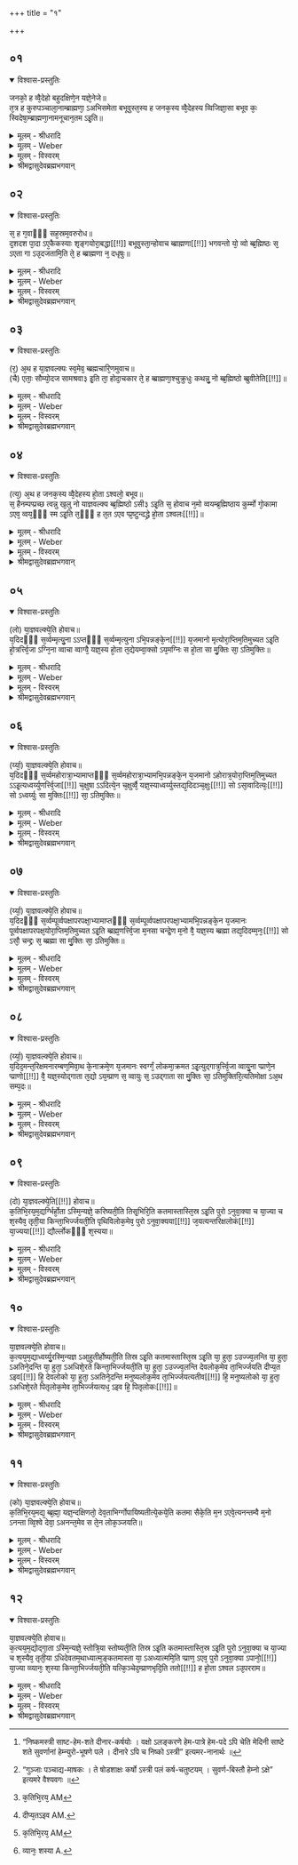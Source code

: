 +++
title = "१"

+++


## ०१


<details open><summary>विश्वास-प्रस्तुतिः</summary>

जनको᳘ ह व्वै᳘देहो बहुदक्षिणे᳘न यज्ञे᳘नेजे॥  
त᳘त्र ह कुरुपञ्चाला᳘नाम्ब्राह्मणा᳘ ऽअभिसमेता बभूवुस्त᳘स्य ह जनक᳘स्य व्वै᳘देहस्य व्विजिज्ञा᳘सा बभूव कः᳘ स्विदेषा᳘म्ब्राह्मणा᳘नामनूचान᳘तम ऽइ᳘ति॥
</details>

<details><summary>मूलम् - श्रीधरादि</summary>

जनको᳘ ह व्वै᳘देहो बहुदक्षिणे᳘न यज्ञे᳘नेजे॥  
त᳘त्र ह कुरुपञ्चाला᳘नाम्ब्राह्मणा᳘ ऽअभिसमेता बभूवुस्त᳘स्य ह जनक᳘स्य व्वै᳘देहस्य व्विजिज्ञा᳘सा बभूव कः᳘ स्विदेषा᳘म्ब्राह्मणा᳘नामनूचान᳘तम ऽइ᳘ति॥
</details>

<details><summary>मूलम् - Weber</summary>

जनको᳘ ह वै᳘देहो॥  
बहुदक्षिणे᳘न यज्ञे᳘नेजे त᳘त्र ह कुरुपञ्चाला᳘नाम् ब्राह्मणा᳘ अभिसमेता बभूवुस्त᳘स्य ह जनक᳘स्य वै᳘देहस्य विजिज्ञा᳘सा बभूव कः᳘ स्विदेषा᳘म् ब्राह्मणा᳘नामनूचान᳘तम इ᳘ति॥
</details>

<details><summary>मूलम् - विस्वरम्</summary>

अश्वलब्राह्मणम् ।

जनको ह वैदेहो बहुदक्षिणेन यज्ञेनेजे । तत्र ह कुरुपञ्चालानां ब्राह्मणा अभिसमेता बभूवुः । तस्य ह जनकस्य वैदेहस्य विजिज्ञासा बभूव । कः स्विदेषां ब्राह्मणानामनूचानतम इति ॥ १ ॥
</details>

<details><summary>श्रीमद्वासुदेवब्रह्मभगवान्</summary>

एवम् आगमप्रधानेन मधुकाण्डेनोक्तमेवार्थम् उपपत्तिभिर्निरूपयितुं याज्ञवल्कीयं काण्डमारभ्यते । तत्र प्रस्तावकर्तुं विज्ञान-स्तुत्य्-अर्थां विद्या-प्राप्त्य्-उपाय-प्रदर्शनार्था च आख्यायिका अश्वल-ब्राह्मणेनारभ्यते- **जनको ह वैदेह** इत्यादिना । विदेहेषु भवः 'वैदेहः'; 'जनकः' जनक-नामा राजा 'ह' किल बभूव । स च 'बहुदक्षिणेन यज्ञेन' शाखान्तर-प्रसिद्धेन बहु-दक्षिणा-विशिष्टेनाश्वमेधेन वा 'ईजे' अयजत् । 'तत्र' तस्मिन् यज्ञे 'ह' विद्वद्-बाहुल्येन प्रसिद्धानां 'कुरूणां पञ्चालानां' च देशानां 'ब्राह्मणाः' निमन्त्रिता दर्शनकामा वा 'अभिसमेताः' अभिसङ्गताः 'बभूवुः' । तत्र महान्तं विद्वत्-समुदायं दृष्ट्वा 'ह' किल 'तस्य जनकस्य वैदेहस्य' यजमानस्य 'कः स्वित्' कां नु खलु 'एषां' ब्राह्मणानां मध्ये 'अनूचानतमः' सर्व इमे अनूचानाः कः स्विदेषामतिशयेनानूचानो ऽनुवचने समर्थो ब्रह्मिष्ठ 'इति विजिज्ञासा' विशेषेण ज्ञातुमिच्छा 'बभूव' ॥ १ ॥
</details>


## ०२


<details open><summary>विश्वास-प्रस्तुतिः</summary>

स᳘ ह ग᳘वाᳫँ᳭ सह᳘स्रम᳘वरुरोध॥  
द᳘शदश पा᳘दा ऽए᳘कैकस्याः शृङ्गयोरा᳘बद्धा[[!!]] बभूवुस्ता᳘न्होवाच ब्ब्राह्मणा[[!!]] भगवन्तो यो᳘ व्वो ब्ब्र᳘ह्मिष्ठः स᳘ ऽएता गा ऽउ᳘दजतामि᳘ति ते᳘ ह ब्ब्राह्मणा न᳘ दधृषुः॥
</details>

<details><summary>मूलम् - श्रीधरादि</summary>

स᳘ ह ग᳘वाᳫँ᳭ सह᳘स्रम᳘वरुरोध॥  
द᳘शदश पा᳘दा ऽए᳘कैकस्याः शृङ्गयोरा᳘बद्धा[[!!]] बभूवुस्ता᳘न्होवाच ब्ब्राह्मणा[[!!]] भगवन्तो यो᳘ व्वो ब्ब्र᳘ह्मिष्ठः स᳘ ऽएता गा ऽउ᳘दजतामि᳘ति ते᳘ ह ब्ब्राह्मणा न᳘ दधृषुः॥
</details>

<details><summary>मूलम् - Weber</summary>

स᳘ ह ग᳘वाᳫं सह᳘स्रम᳘वरुरोध॥  
द᳘श-दश पा᳘दा ए᳘कैकस्याः शृ᳘ङ्गयोरा᳘बद्धा बभूवुस्ता᳘न्होवाच ब्रा᳘ह्मणा भगवन्तो यो᳘ वो ब्र᳘ह्मिष्ठः स᳘ एता गा उ᳘दजतामि᳘ति ते᳘ ह ब्राह्मणा न᳘ दधृषुः॥
</details>

<details><summary>मूलम् - विस्वरम्</summary>

स ह गवां सहस्रवरुरोध । दशदश पादा एकैकस्याः शृङ्गयोराबद्धा बभूवुः ।  तान् होवाच । ब्राह्मणा भगवन्तो यो वो ब्रह्मिष्ठः स एता गा उदजतामिति । ते ह ब्राह्मणा न दधृषुः ॥ २ ॥
</details>

<details><summary>श्रीमद्वासुदेवब्रह्मभगवान्</summary>

पश्चात् ‘सः’ जनकः ‘ह’ अनूचान-विषयोत्पन्न-जिज्ञासः सन् तद्विज्ञानोपायार्थं ‘गवां’ प्रथमवयसां धेनूनां ‘सहस्रमवरुरोध’ गोष्ठे अवरोधं कारयामास । किंविशिष्टास्ता गावो ऽवरुद्धा इत्यत आह- **दशदशे**ति [^१_९६] । तासामेकैकस्या गोः शृङ्गयोर्विषये ‘दशदश पादाः’ पलचतुर्भागः पादः [^२_२६] एवम्भूताः सुवर्णस्य [^३_२६] दशदश पादाः ‘आबद्धा बभूवुः’ । शृङ्गयोरिति द्विवचनात् एकैकस्मिन् शृङ्गे पञ्चपञ्च पादा आबद्धा इत्यर्थः । एवं गा अवरुध्य जनकस्तान् ब्राह्मणान् ‘ह’ किल ‘उवाच’ । हे ब्राह्मणाः वेदाध्ययन-सम्पन्नास् तद्-अर्थ-निष्ठाः ‘भगवन्तः’ पूजार्हा ! इति सम्बोध्य ‘यो वः’ युष्माकं मध्ये ‘ब्रह्मिष्ठः’ अतिशयेन ब्रह्मज्ञः ‘सः एताः’ अवरुद्धा गाः ‘उदजतां’ उत्कालयतु स्वगृहं प्रति नयतु । ‘ते’ ब्राह्मणाः ‘ह’ किल एवमुक्ताः ‘न दधृषुः’ आत्मनो ब्रह्मिष्ठतां प्रतिज्ञातुं न प्रगल्भाः संवृत्ता इत्यर्थः ॥ २ ॥

[^१_२६]: आत्मपुराणे- पञ्चमे ऽध्याये ।

“इत्यादि बहुधा राजा चिन्तयित्वा मनोगतम् ।   
कामधेनु-समानानां सहस्रं निदधौ गवाम् ।  
चत्वारिंशत्-सहस्राणि निष्काणामपि भूपतिः । ९५ ।
  
शृङ्गे शृङ्गे गवां राजा निष्काणां विंशतिं हि सः ।  
प्रत्येकं द्वि-सहस्रेषु शृङ्गेष्वर्पितवांस्तदा”। ९६ । इति ।
 
अनयोष्टीका- इत्यादीति । इत्यादिकं विचारं कृत्वा गवां सहस्रं तथा निष्काणां दीनाराणां चत्वारिंशत्-सहस्राणि सदसि निदधौ स्थापितवानिति । “पले दीनारे ऽपि च निष्को ऽस्त्री” इति अमरे नानार्थः १३ । १४ । । ९५ । दीनाराणां चत्वारिंशत्-सहस्रत्वे हेतुमाह । शृङ्गे इति । हि यतः । सहस्र-सङ्ख्याकानां गवां द्वि-सहस्र-सङ्ख्याकेषु शृङ्गेषु सत्सु प्रत्येकं शृङ्गे शृङ्गे दीनाराणां श्रुतौ कर्ष-चतुष्टयात्मकस्य पलस्य पादतया प्रतिपादितानां विंशतिं श्रुतौ द्विर्-आवृत्त-दश-पदोक्तां बबन्धेति । तथाच सहस्र-द्वयस्य विंशत्या गुणने उक्त-सङ्ख्या-सिद्धिरिति भावः । अत्र यद्यपि भाष्यकारैः श्रुति-गत-दश-दश-पद-द्वित्वं वीप्साभिप्रायेण व्याख्यातम् । पञ्चपञ्च पादा एकैकत्र शृङ्गे बद्धा इत्युक्तेः । तत्र च दश-सहस्राणि निष्कसङ्ख्या भवति । तथापि- अनेन ग्रन्थ-कृता “उपाख्यानेषु न-अत्यन्तमाग्रहः” इति शबर-स्वामि-वचनानुसारेण जनकौदार्यातिशय-प्रकटनाय च दशदशेति पदं विंशति-परतया व्याख्यातमिति बोध्यम् ॥ ९६ ॥

[^२_२६]: “निष्कमस्त्री साष्ट-हेम-शते दीनार-कर्षयोः । वक्षो ऽलङ्करणे हेम-पात्रे हेम-पदे ऽपि चेति मेदिनी साष्टे शते सुवर्णानां हेम्न्युरो-भूषणे पले । दीनारे ऽपि च निष्को ऽस्त्री” इत्यमर-नानार्थः ॥

[^३_२६]: “गुञ्जाः पञ्चाद्य-माषकः । ते षोडशाक्षः कर्षो ऽस्त्री पलं कर्ष-चतुष्टयम् । सुवर्ण-बिस्तौ हेम्नो ऽक्षे” इत्यमरे वैश्यवगः ॥
</details>


## ०३


<details open><summary>विश्वास-प्रस्तुतिः</summary>

(र᳘) अ᳘थ ह या᳘ज्ञवल्क्यः स्व᳘मेव᳘ ब्ब्रह्मचारि᳘णमुवाच॥  
(चै) एताः᳘ सौम्यो᳘दज सामश्रवा३ इ᳘ति ता᳘ होदा᳘चकार ते᳘ ह ब्ब्राह्मणा᳘श्चुक्रुधुः कथन्नु᳘ नो ब्ब्र᳘ह्मिष्ठो ब्ब्रुवीतेति[[!!]]॥
</details>

<details><summary>मूलम् - श्रीधरादि</summary>

(र᳘) अ᳘थ ह या᳘ज्ञवल्क्यः स्व᳘मेव᳘ ब्ब्रह्मचारि᳘णमुवाच॥  
(चै) एताः᳘ सौम्यो᳘दज सामश्रवा३ इ᳘ति ता᳘ होदा᳘चकार ते᳘ ह ब्ब्राह्मणा᳘श्चुक्रुधुः कथन्नु᳘ नो ब्ब्र᳘ह्मिष्ठो ब्ब्रुवीतेति[[!!]]॥
</details>

<details><summary>मूलम् - Weber</summary>

अ᳘थ ह या᳘ज्ञवल्क्यः॥  
स्व᳘मेव᳘ ब्रह्मचारि᳘णमुवाचैताः᳘ सौम्यो᳘दज सामश्रवा३ इ᳘ति ता᳘ होदा᳘चकार ते᳘ ह ब्राह्मणा᳘श्चुक्रुधुः कथं नु᳘ नो ब्र᳘ह्मिष्ठो ब्रुवीते᳘ति॥
</details>

<details><summary>मूलम् - विस्वरम्</summary>

अथ ह याज्ञवल्क्यः स्वमेव ब्रह्मचारिणमुवाच । एताः सौम्य ! उदज सामश्रवा ३ इति । ता होदाचकार । ते ह ब्राह्मणाश्चुक्रुधुः। कथं नु नो ब्रह्मिष्ठो ब्रुवीतेति ॥ ३ ॥
</details>

<details><summary>श्रीमद्वासुदेवब्रह्मभगवान्</summary>

अथानन्तरम् अप्रगल्भ-भूतेषु ब्राह्मणेषु ‘ह’ किल ‘याज्ञवल्क्यः’ स्वमात्मीयमेव ब्रह्मचारिणमन्तेवासिनमुवाच । किं? हे सौम्य ! सामश्रवा ३ इति, प्लुतिर्दूरादाह्वानार्था । साम-विधिं श‍ृणोतीति सामश्रवाः तस्य सम्बुद्धौ हे सामश्रवः । अतो यजुर्वेद-विदो याज्ञवल्क्यात् साम-विधि-श्रवणम् अनुपपन्नमित्यर्थाच्चतुर्वेदो याज्ञवल्क्य इति सिद्ध्यति । हे सामश्रवः ! ‘एता गाः’ उदजोद्गमयास्मद्-गृहान्प्रति । एवं गुरु-वचनं श्रुत्वा ‘ह’ किल ‘ब्रह्मचारी’ ‘ताः’ गाः ‘उदाचकार’ उत्कालितवान् आचार्य-गृहं प्रति नीतवानित्यर्थः । एवं ब्रह्मिष्ठाय निर्द्दिष्ट-गवामपहरणात् याज्ञवल्क्येनात्मनो ब्रह्मिष्ठता प्रतिज्ञातेति, अस्माकमपि ब्रह्मिष्ठता प्रतिज्ञायत इति मन्वानास्ते ‘ह’ ब्राह्मणाश्चुक्रुधुः क्रुद्धवन्तः । तेषां क्रोधाभिप्रायमाह- **कथमि**ति । कथमयं नो ऽस्माकम् एकैक-प्रधानानामग्रे ‘ब्रह्मिष्ठो ऽस्मीति’ ‘ब्रुवीत’ कथयेत् । इति-शब्दः अभिप्राय-समाप्ति-द्योतकः ॥ ३ ॥
</details>


## ०४


<details open><summary>विश्वास-प्रस्तुतिः</summary>

(त्य᳘) अ᳘थ ह जनक᳘स्य व्वै᳘देहस्य हो᳘ता ऽश्वलो᳘ बभूव॥  
स᳘ हैनम्पप्प्रच्छ त्वन्नु ख᳘लु नो याज्ञवल्क्य ब्ब्र᳘ह्मिष्ठो ऽसी३ ऽइ᳘ति स᳘ होवाच न᳘मो व्वयम्ब्र᳘ह्मिष्ठाय कुर्म्मो गो᳘कामा ऽएव᳘ व्वय᳘ᳫँ᳘ स्म ऽइ᳘ति त᳘ᳫँ᳘ ह त᳘त ऽएव प्प्र᳘ष्टुन्दद्ध्रे हो᳘ता ऽश्वलः[[!!]]॥
</details>

<details><summary>मूलम् - श्रीधरादि</summary>

(त्य᳘) अ᳘थ ह जनक᳘स्य व्वै᳘देहस्य हो᳘ता ऽश्वलो᳘ बभूव॥  
स᳘ हैनम्पप्प्रच्छ त्वन्नु ख᳘लु नो याज्ञवल्क्य ब्ब्र᳘ह्मिष्ठो ऽसी३ ऽइ᳘ति स᳘ होवाच न᳘मो व्वयम्ब्र᳘ह्मिष्ठाय कुर्म्मो गो᳘कामा ऽएव᳘ व्वय᳘ᳫँ᳘ स्म ऽइ᳘ति त᳘ᳫँ᳘ ह त᳘त ऽएव प्प्र᳘ष्टुन्दद्ध्रे हो᳘ता ऽश्वलः[[!!]]॥
</details>

<details><summary>मूलम् - Weber</summary>

अ᳘थ ह जनक᳘स्य वै᳘दे हस्य हो᳘ताश्वलो᳘ बभूव॥  
स᳘ हैनम् पप्रछ त्वं नु ख᳘लु नो याज्ञवल्क्य ब्र᳘ह्मिष्ठोऽसी३ इ᳘ति स᳘ होवाच न᳘मो वयम् ब्र᳘ह्मिष्ठाय कुर्मो गो᳘कामा एव᳘ वय᳘ᳫं᳘ स्म इ᳘ति त᳘ᳫं᳘ ह त᳘त एव प्र᳘ष्टुं दध्रे हो᳘ताश्वलः᳟॥
</details>

<details><summary>मूलम् - विस्वरम्</summary>

अथ ह जनकस्य वैदेहस्य होता ऽश्वलो बभूव । स हैनं पप्रच्छ । त्वं नु खलु नो याज्ञवल्क्य ब्रह्मिष्ठो ऽसि ३ इति । स होवाच । नमो वयं ब्रह्मिष्ठाय कुर्मः । गोकामा एव वयं स्म इति । तं ह तत एव प्रष्टुं दध्रे होता ऽश्वलः ॥ ४ ॥
</details>

<details><summary>श्रीमद्वासुदेवब्रह्मभगवान्</summary>

‘अथ ह’ एवं क्रुद्धेषु ब्राह्मणेषु ‘जनकस्य’ यजमानस्य ‘अश्वलः’ अश्वल-नामा ‘होता’ ऋत्विग् ‘बभूव’ । ‘सः’ ब्रह्मिष्ठाभिमानी राजाश्रयत्वाच्च धृष्टः ‘एनं’ याज्ञवल्क्यं ‘ह पप्रच्छ’ पृष्टवान् । कथं ? ‘हे याज्ञवल्क्य ! नो ऽस्माकमग्रे ‘त्वं नु खलु ब्रह्मिष्ठो ऽसि ३’ इति प्लुतिर्निर्भर्त्सनार्था । अनौद्धत्यं ब्रह्मविदो लिङ्गम् इति सूचयन्ती श्रुतिर्याज्ञवल्क्य-कृत-मुत्तरं दर्शयति- **स हे**ति। ‘सः’ याज्ञवल्क्यः ‘ह उवाच’ । ‘वयं ब्रह्मिष्ठाय नमस्कुर्मः’ । तर्हि किमिति ब्रह्मिष्ठ-पण-भूता गावः स्व-गृहं प्रति प्रस्थापिताः, इत्यत आह- **गोकामा** इति । ‘वयं गोकामा एव स्मः’ । अतो गो-ग्रहणं कृतवन्त इति। ‘तं’ ब्रह्मिष्ठ-प्रतिज्ञं सन्तं ‘तत एव’ ब्रह्मिष्ठ-पण-स्वीकरणादेव होता ऽश्वलः ‘प्रष्टुं’ ‘दध्रे’ मनो धृतवान् ॥ ४ ॥
</details>


## ०५


<details open><summary>विश्वास-प्रस्तुतिः</summary>

(लो) या᳘ज्ञवल्क्ये᳘ति होवाच॥  
य᳘दिदᳫँ᳭ स᳘र्व्वम्मृत्यु᳘ना ऽऽप्तᳫँ᳭ स᳘र्व्वम्मृत्युना ऽभि᳘पन्नङ्के᳘न[[!!]] य᳘जमानो मृत्योरा᳘प्तिम᳘तिमुच्यत ऽइ᳘ति हो᳘त्रर्त्त्वि᳘जा ऽग्नि᳘ना व्वाचा व्वाग्वै᳘ यज्ञ᳘स्य हो᳘ता त᳘द्येयम्वा᳘क्सो ऽय᳘मग्निः स हो᳘ता सा मु᳘क्तिः सा᳘ ऽतिमुक्तिः॥
</details>

<details><summary>मूलम् - श्रीधरादि</summary>

(लो) या᳘ज्ञवल्क्ये᳘ति होवाच॥  
य᳘दिदᳫँ᳭ स᳘र्व्वम्मृत्यु᳘ना ऽऽप्तᳫँ᳭ स᳘र्व्वम्मृत्युना ऽभि᳘पन्नङ्के᳘न[[!!]] य᳘जमानो मृत्योरा᳘प्तिम᳘तिमुच्यत ऽइ᳘ति हो᳘त्रर्त्त्वि᳘जा ऽग्नि᳘ना व्वाचा व्वाग्वै᳘ यज्ञ᳘स्य हो᳘ता त᳘द्येयम्वा᳘क्सो ऽय᳘मग्निः स हो᳘ता सा मु᳘क्तिः सा᳘ ऽतिमुक्तिः॥
</details>

<details><summary>मूलम् - Weber</summary>

या᳘ज्ञवल्क्ये᳘ति होवाच॥  
य᳘दिदᳫं स᳘र्वम् मृत्यु᳘नाप्तᳫं स᳘र्वम् मृत्यु᳘नाभि᳘पन्नं के᳘न य᳘जमानो मृत्योरा᳘प्तिम᳘तिमुच्यत इ᳘ति हो᳘त्रर्त्वि᳘जाग्नि᳘ना वाचा वाग्वै᳘ यज्ञ᳘स्य होव्ता तॗद्येयं वाॗक्सोऽय᳘मग्निः स हो᳘ता सा मु᳘क्तिः सा᳘तिमुक्तिः॥
</details>

<details><summary>मूलम् - विस्वरम्</summary>

याज्ञवल्क्येति होवाच । यदिदं सर्वं मृत्युना ऽऽप्तम् । सर्वं मृत्युना ऽभिपन्नम् । केन यजमानो मृत्योराप्तिमतिमुच्यते इति । होत्रर्त्विजा ऽग्निना वाचा । वाग्वै यज्ञस्य होता । तद्येयं वाक् । सो ऽयमग्निः । स होता । सा मुक्तिः । सा ऽतिमुक्तिः ॥ ५ ॥
</details>

<details><summary>श्रीमद्वासुदेवब्रह्मभगवान्</summary>

पूर्वं व्याख्याते मधुकाण्डे यदुद्गीथ-प्रकरणं तस्मिन् आसङ्ग-पाप्मनो मृत्योरत्ययः समुच्चितेन कर्म्मणा सङ्क्षेपतो व्याख्यातः । तस्यैवोद्गीथ-दर्शनस्य परीक्षा-विषयो ऽयं प्रश्न-प्रतिवचन-रूपो विस्तर आरभ्यते- **याज्ञवल्क्येति होवाचे**ति । हे याज्ञवल्क्येति प्रथमं मुनेरभिमुख्यमापादयितुं सम्बोध्योवाच । अस्य कर्मणः ‘यदिदं’ साधन-जातं ऋत्विग्-अग्न्यादि-लक्षणं ‘मृत्युना’ कर्म-लक्षणेन स्वाभाविक-अज्ञानजासङ्ग-सहितेनाप्तं व्याप्तं किन्त्वभिपन्नं च मृत्युना वशीकृतं च । अतः ‘केन’ दर्शन-लक्षणेन साधनेन ‘यजमानः’ मृत्योराप्तिमतीय मृत्युगोचरत्वमतिक्रम्य ‘मुच्यते’ स्वतन्त्रो मृत्योरवश्यो भवतीत्यर्थः । इत्येवमश्वलेन पृष्टो याज्ञवल्क्य उत्तरमाह- **होत्रर्त्विजा ऽग्निना वाचे**ति । एतस्याभिप्रेतमर्थं श्रुतिः स्वयमेव व्याचष्टे- **वाग्वै** इति । “यज्ञो वै यजमानः”- (श. प. १४ । २ । २ । २४) इति श्रुतेर्यज्ञस्य यजमानस्य या अध्यात्मं वाक् सैवाधियज्ञे होता । तत्तत्र एवं सति ‘येयं’ यज्ञस्य ‘यजमानस्य’ ‘वाक्’ सो ऽयं प्रसिद्धो ऽग्निरधिदैवं स एव वागैक्यमापन्नो ऽग्निर्होता । ‘स होता’ अग्नि-रूपेण दृष्टः, ‘सा मुक्तिः’ मृत्यु-अतिक्रम-रूपाया मुक्तेः साधनम् । ‘सा’ उक्तरूपा मुक्तिरेव ‘अतिमुक्तिः’ फल-भूताया अग्न्यादि-भावापत्ति-रूपाया अतिमुक्तेः साधनम् । तथा च आध्यात्मिकाद् आधिभौतिकाच्च परिच्छिन्न-रूपात् वाग्-द्योत-लक्षणात् साधन-द्वयात् अपरिच्छिन्न-अधिदैवताग्नि-रूपेण होतरि दृष्टिर्मुक्ति-साधनमित्यर्थः ॥ ५ ॥
</details>


## ०६


<details open><summary>विश्वास-प्रस्तुतिः</summary>

(र्य्या᳘) या᳘ज्ञवल्क्ये᳘ति होवाच॥  
य᳘दिदᳫँ᳭ स᳘र्व्वमहोरात्रा᳘भ्यामाप्तᳫँ᳭ स᳘र्व्वमहोरात्रा᳘भ्यामभि᳘पन्नङ्के᳘न य᳘जमानो ऽहोरात्र᳘योरा᳘प्तिम᳘तिमुच्यत ऽऽइ᳘त्यध्वर्य्युणर्त्त्वि᳘जा[[!!]] च᳘क्षुषा ऽऽदित्ये᳘न च᳘क्षुर्व्वै᳘ यज्ञ᳘स्याध्वर्य्युस्तद्य᳘दिदञ्च᳘क्षुः[[!!]] सो ऽसा᳘वादित्यः᳘[[!!]] सो ऽध्वर्य्युः सा मुक्तिः[[!!]] सा᳘ ऽतिमुक्तिः॥
</details>

<details><summary>मूलम् - श्रीधरादि</summary>

(र्य्या᳘) या᳘ज्ञवल्क्ये᳘ति होवाच॥  
य᳘दिदᳫँ᳭ स᳘र्व्वमहोरात्रा᳘भ्यामाप्तᳫँ᳭ स᳘र्व्वमहोरात्रा᳘भ्यामभि᳘पन्नङ्के᳘न य᳘जमानो ऽहोरात्र᳘योरा᳘प्तिम᳘तिमुच्यत ऽऽइ᳘त्यध्वर्य्युणर्त्त्वि᳘जा[[!!]] च᳘क्षुषा ऽऽदित्ये᳘न च᳘क्षुर्व्वै᳘ यज्ञ᳘स्याध्वर्य्युस्तद्य᳘दिदञ्च᳘क्षुः[[!!]] सो ऽसा᳘वादित्यः᳘[[!!]] सो ऽध्वर्य्युः सा मुक्तिः[[!!]] सा᳘ ऽतिमुक्तिः॥
</details>

<details><summary>मूलम् - Weber</summary>

या᳘ज्ञवल्क्येति होवाच॥  
य᳘दिदᳫं स᳘र्वमहोरात्रा᳘भ्यामाप्तᳫं स᳘र्वमहोरात्रा᳘भ्यामभि᳘पन्नं के᳘न य᳘जमानोऽहोरात्र᳘योरा᳘प्तिम᳘तिमुच्यत इ᳘त्यध्वर्यु᳘णर्त्वि᳘जा च᳘क्षुषादित्ये᳘न च᳘क्षुर्वै᳘ यज्ञ᳘स्याध्वर्युस्तद्य᳘दिदं च᳘क्षुःॗ सोऽसा᳘वादिॗत्यः सोऽध्वर्युः सा मु᳘क्तिः सा᳘तिमुक्तिः॥
</details>

<details><summary>मूलम् - विस्वरम्</summary>

याज्ञवल्क्येति होवाच । यदिदं सर्वमहोरात्राभ्यामाप्तम् । सर्वमहोरात्राभ्यामभिपन्नम् । केन यजमानो ऽहोरात्रयोराप्तिमतिमुच्यत इति । अध्वर्युणर्त्विजा चक्षुषा ऽऽदित्येन । चक्षुर्वै यज्ञस्याध्वर्युः । तद्यदिदं चक्षुः । सो ऽसावादित्यः । सो ऽध्वर्युः । सा मुक्तिः । सा ऽतिमुक्तिः ॥ ६ ॥
</details>

<details><summary>श्रीमद्वासुदेवब्रह्मभगवान्</summary>

स्वाभाविकात् अज्ञान-आसङ्ग-प्रयुक्तात् कर्म-लक्षणात् मृत्योरतिमुक्तिर्व्याख्याता । तस्य कर्मणः सासङ्गस्य मृत्योः आश्रय-भूतानां दर्श-पूर्णमासादि-कर्म-साधनानां यो विपरिणाम-हेतुः कालः, तस्मात्कालात् पृथगतिमुक्तिर्वक्तव्येतीदमारभ्यते । क्रिया-अनुष्ठान-व्यतिरेकेणापि क्रियायाः प्रागूर्ध्वं च साधन-विपरिणाम-हेतुत्वेन कालस्य व्यापार-दर्शनात् तस्मात्कालात्पृथगतिमुक्तिर्वक्तव्येति तामाह- **यदिदं सर्वमहोरात्राभ्यां व्याप्त**मित्यादिना । स च कालो द्वि-रूपः । अहोरात्रादि-लक्षणः तिथ्यादि-लक्षणश्च । तत्राहोरात्रादि-लक्षणात्तावदतिमुक्तिमाह- ‘अहोरात्राभ्यां’ हि सर्वं जायते वर्द्धते विनश्यति च । तथा यज्ञ-साधनं यज्ञस्य यजमानस्य चक्षुरध्वर्युश्च, ताभ्यां जायते वर्द्धते विनश्यति चेति सम्बन्धः । शिष्टान्यक्षराणि पूर्ववत् योज्यानि । यजमानस्य चक्षुरध्वर्युश्चेति साधन-द्वयम् अध्यात्माधिभूतपरिच्छेदं हित्वा अपरिच्छिन्न-अधिदैवता-आदित्यात्मना दृष्टं सत् मुक्तिः । सा मुक्तिरेवातिमुक्तिरिति पूर्ववत् । आदित्य-आत्मभावमापन्नस्य हि नाहोरात्रे सम्भवत इत्यर्थः ॥ ६ ॥
</details>


## ०७


<details open><summary>विश्वास-प्रस्तुतिः</summary>

(र्य्या᳘) या᳘ज्ञवल्क्ये᳘ति होवाच॥  
य᳘दिदᳫँ᳭ स᳘र्व्वम्पूर्व्वपक्षापरपक्षा᳘भ्यामाप्तᳫँ᳭ स᳘र्व्वम्पूर्व्वपक्षापरपक्षा᳘भ्यामभि᳘पन्नङ्के᳘न य᳘जमानः पूर्व्वपक्षापरपक्ष᳘योरा᳘प्तिम᳘तिमुच्यत ऽइ᳘ति ब्ब्रह्म᳘णर्त्त्वि᳘जा म᳘नसा चन्द्रे᳘ण म᳘नो वै᳘ यज्ञ᳘स्य ब्ब्रह्मा तद्य᳘दिदम्म᳘नः᳘[[!!]] सो ऽसौ᳘ चन्द्द्रः स᳘ ब्ब्रह्मा सा मु᳘क्तिः सा᳘ ऽतिमुक्तिः॥
</details>

<details><summary>मूलम् - श्रीधरादि</summary>

(र्य्या᳘) या᳘ज्ञवल्क्ये᳘ति होवाच॥  
य᳘दिदᳫँ᳭ स᳘र्व्वम्पूर्व्वपक्षापरपक्षा᳘भ्यामाप्तᳫँ᳭ स᳘र्व्वम्पूर्व्वपक्षापरपक्षा᳘भ्यामभि᳘पन्नङ्के᳘न य᳘जमानः पूर्व्वपक्षापरपक्ष᳘योरा᳘प्तिम᳘तिमुच्यत ऽइ᳘ति ब्ब्रह्म᳘णर्त्त्वि᳘जा म᳘नसा चन्द्रे᳘ण म᳘नो वै᳘ यज्ञ᳘स्य ब्ब्रह्मा तद्य᳘दिदम्म᳘नः᳘[[!!]] सो ऽसौ᳘ चन्द्द्रः स᳘ ब्ब्रह्मा सा मु᳘क्तिः सा᳘ ऽतिमुक्तिः॥
</details>

<details><summary>मूलम् - Weber</summary>

या᳘ज्ञवल्क्ये᳘ति होवाच॥  
य᳘दिदᳫं स᳘र्वम् पूर्वपक्षापरपक्षा᳘भ्यामाप्तᳫं स᳘र्वम् पूर्वपक्षापरपक्षा᳘भ्यामभि᳘पन्नं के᳘न य᳘जमानः पूर्वपक्षापरपक्ष᳘योरा᳘प्तिम᳘तिमुच्यत इ᳘ति ब्रह्म᳘णर्त्वि᳘जा म᳘नसा चन्द्रे᳘ण म᳘नो वै᳘ यज्ञ᳘स्य ब्रह्मा तद्य᳘दिदॗम् म᳘नः सोऽसौ᳘ चन्द्रः स᳘ ब्रह्मा सा मु᳘क्तिः सा᳘तिमुक्तिः॥
</details>

<details><summary>मूलम् - विस्वरम्</summary>

याज्ञवल्क्येति होवाच । यदिदं सर्वं पूर्वपक्षापरपक्षाभ्यामाप्तम् । सर्वं पूर्वपक्षापरपक्षाभ्यामभिपन्नम् । केन यजमानः पूर्वपक्षापरपक्षयोराप्तिमतिमुच्यत इति । ब्रह्मणर्त्विजा मनसा चन्द्रेण । मनो वै यज्ञस्य ब्रह्मा । तद्यदिदं मनः । सो ऽसौ चन्द्रः । स ब्रह्मा । सा मुक्तिः । सा ऽतिमुक्तिः ॥ ७ ॥
</details>

<details><summary>श्रीमद्वासुदेवब्रह्मभगवान्</summary>

इदानीं तिथ्यादि-लक्षणात् कालात् अतिमुक्तिरुच्यते । वृद्धि-क्षय-शून्ययोरहोरात्रयोरादित्यः कर्ता । न प्रतिपद्-आदीनां तिथीनां तासां तु वृद्धि-क्षय-उपगमनेन चन्द्रमाः । अत आदित्य-प्राप्त्या अहोरात्र-अत्ययवत् चन्द्र-प्राप्त्या पूर्वपक्षापरपक्षात्ययः इत्याह- **याज्ञवल्क्येति होवाच यदिदं सर्वं पूर्वपक्षापरपक्षाभ्यामाप्तमित्यादिना । ‘ब्रह्मणर्त्विजा मनसा चन्द्रेण’ इत्य् अक्षर-न्यासः । तत्राध्यात्मं ‘यज्ञस्य’ यजमानस्य ‘यदिदं’ प्रसिद्धं ‘मनः’ ‘सो ऽसौ’ चन्द्रो ऽधिदैवं मनः । अध्यात्मं चन्द्रमा अधिदैवतमिति ‘हि’ प्रसिद्धम् । स एव चन्द्रो ब्रह्मर्त्विक् । तेन यजमानस्य मनो ब्रह्मेति च साधन-द्वयम् अपरिच्छिन्न-अधिदैवत-चन्द्रात्मना दृष्टं सन्मुक्तिरित्य् अर्थः ॥ ७ ॥
</details>


## ०८


<details open><summary>विश्वास-प्रस्तुतिः</summary>

(र्य्या᳘) या᳘ज्ञवल्क्ये᳘ति होवाच॥  
य᳘दिद᳘मन्त᳘रिक्षमनारम्बण᳘मिवा᳘थ के᳘नाक्रमे᳘ण य᳘जमानः स्वर्ग्गं᳘ लोकमा᳘क्रमत ऽइ᳘त्युद्गात्र᳘र्त्त्वि᳘जा व्वायु᳘ना प्प्राणे᳘न प्प्राणो[[!!]] वै᳘ यज्ञ᳘स्योद्गाता त᳘द्यो ऽय᳘म्प्राण स᳘ व्वायुः स᳘ ऽउद्गाता सा मु᳘क्तिः सा᳘ ऽतिमुक्तिरि᳘त्यतिमोक्षा ऽअ᳘थ सम्प᳘दः॥
</details>

<details><summary>मूलम् - श्रीधरादि</summary>

(र्य्या᳘) या᳘ज्ञवल्क्ये᳘ति होवाच॥  
य᳘दिद᳘मन्त᳘रिक्षमनारम्बण᳘मिवा᳘थ के᳘नाक्रमे᳘ण य᳘जमानः स्वर्ग्गं᳘ लोकमा᳘क्रमत ऽइ᳘त्युद्गात्र᳘र्त्त्वि᳘जा व्वायु᳘ना प्प्राणे᳘न प्प्राणो[[!!]] वै᳘ यज्ञ᳘स्योद्गाता त᳘द्यो ऽय᳘म्प्राण स᳘ व्वायुः स᳘ ऽउद्गाता सा मु᳘क्तिः सा᳘ ऽतिमुक्तिरि᳘त्यतिमोक्षा ऽअ᳘थ सम्प᳘दः॥
</details>

<details><summary>मूलम् - Weber</summary>

या᳘ज्ञवल्क्ये᳘ति होवाच॥  
य᳘दिद᳘मन्त᳘रिक्षमनारम्बण᳘मिवा᳘थ के᳘नाक्रमे᳘ण य᳘जमानः स्वर्गं᳘ लोकमा᳘क्रमत इ᳘त्युद्गात्र᳘र्त्वि᳘जा वायु᳘ना प्राणे᳘न प्राणो᳘ वै᳘ यज्ञ᳘स्योद्गाता तॗद्योऽय᳘म् प्राण स᳘ वायुः स᳘ उद्गाता सा मु᳘क्तिः सा᳘तिमुक्तिरि᳘त्यतिमोक्षा अ᳘थ सम्प᳘दः॥
</details>

<details><summary>मूलम् - विस्वरम्</summary>

याज्ञवल्क्येति होवाच । यदिदमन्तरिक्षमनारम्बणमिव । अथ केनाक्रमेण यजमानः स्वर्गं लोकमाक्रमत इति । उद्गात्रर्त्विजा वायुना प्राणेन । प्राणो वै यज्ञस्योद्गाता । तद् यः अयं प्राणः । स वायुः स उद्गाता सा मुक्तिः । सा ऽतिमुक्तिः । इत्य् अतिमोक्षाः । अथ सम्पदः ॥ ८ ॥
</details>

<details><summary>श्रीमद्वासुदेवब्रह्मभगवान्</summary>

यजमानस्य कालान्मृत्योरतिमुक्तिर्व्याख्याता । सः अतिमुच्यमानः केनावष्टम्भेन परिच्छेद-विषयं मृत्युमतीत्य फलं प्राप्नोतीत्य् अत आह- **याज्ञवल्क्येति होवाच यदिदमन्तरिक्षमि**त्यादिना । ‘यदिदं’ प्रसिद्धमन्तरिक्षमाकाशः अनारम्बणमनालम्बनमिव भासत इति शेषः । इव-शब्दादस्त्येव तत्रालम्बनं तत्तु न ज्ञायत इत्य् अभिप्रायः । यत्तत् अज्ञातमानम् आलम्बनं तत्केनेति सर्वनाम्ना पृच्छ्यते । अन्यथा फल-प्राप्तेरसम्भवात् येनाक्रमणावष्टम्भेन यजमानः कर्म-फलं प्रतिपद्यमानः अतिमुच्यते किं तत् इति प्रश्न-विषयः । ‘अथ’ ‘केनाक्रमणावष्टम्भेन’ यजमानः स्वर्गं लोकमाक्रमते’ स्वर्गं लोकं फलं प्राप्नोति अतिमुच्यत इत्य् अर्थः । **उद्गात्रर्त्विजा वायुना प्राणेने**ति । उद्गाता ऋत्विक् अधिभूतं परिच्छिन्नं रूपम् । अध्यात्मं च प्राणः । एतद्द्वयमपरिच्छिन्नेन वायो रूपेण पश्यति । तेन वायुना प्राणेनावलम्बनेन कर्म-फलं स्वर्गं लोकं प्राप्नोति अतिमुच्यत इत्य् अभिप्रायः । एवमनुक्तत्वगादीनामपि वाय्वात्मना दर्शनं वक्तव्यमित्य् अभिप्रेत्योपसंहरति- **इती**ति । इतीत्युपसंहारार्थं वचनम् । इत्येवं प्रकारान्मृत्योरतिमोक्षा इत्य् अर्थः । ‘अथ सम्पदः’ अथाधुना ‘सम्पदः’ उच्यन्ते । सम्पन्नाम महतां फलवतामश्वमेधादि-कर्मणां कर्मत्वादिना सामान्येनाल्पीयस्सु कर्मसु विवक्षित-फल-सिद्ध्यर्थं सम्पत्तिः सम्पदुच्यते । यथाशक्त्यग्निहोत्रादिनिर्वर्तनेनाश्वमेधादिकर्म मया निर्वर्त्यते इति ध्यानं सम्पदित्य् अर्थः । यद्वा फलस्यैव देवलोकादेरुज्ज्वलत्वादि-सामान्येनाज्याद्याहुतिषु सम्पादनं सम्पदित्य् अर्थः । अतः सम्पद आरभ्यन्ते ॥ ८ ॥
</details>


## ०९


<details open><summary>विश्वास-प्रस्तुतिः</summary>

(दो) या᳘ज्ञवल्क्ये᳘ति[[!!]] होवाच॥  
क᳘तिभि᳘रय᳘म᳘द्यर्ग्भिर्हो᳘ता ऽस्मि᳘न्यज्ञे᳘ करिष्यती᳘ति तिसृ᳘भिरि᳘ति कतमास्तास्ति᳘स्र ऽइ᳘ति पुरो ऽनुवा᳘क्या च या᳘ज्या च श᳘स्यैव᳘ तृती᳘या किन्ता᳘भिर्ज्जयती᳘ति पृथिविलोक᳘मेव᳘ पुरो ऽनुवा᳘क्यया[[!!]] ज᳘यत्यन्तरिक्षलोकं[[!!]] या᳘ज्यया[[!!]] द्यौर्ल्लोकᳫँ᳭ श᳘स्यया॥
</details>

<details><summary>मूलम् - श्रीधरादि</summary>

(दो) या᳘ज्ञवल्क्ये᳘ति[[!!]] होवाच॥  
क᳘तिभि᳘रय᳘म᳘द्यर्ग्भिर्हो᳘ता ऽस्मि᳘न्यज्ञे᳘ करिष्यती᳘ति तिसृ᳘भिरि᳘ति कतमास्तास्ति᳘स्र ऽइ᳘ति पुरो ऽनुवा᳘क्या च या᳘ज्या च श᳘स्यैव᳘ तृती᳘या किन्ता᳘भिर्ज्जयती᳘ति पृथिविलोक᳘मेव᳘ पुरो ऽनुवा᳘क्यया[[!!]] ज᳘यत्यन्तरिक्षलोकं[[!!]] या᳘ज्यया[[!!]] द्यौर्ल्लोकᳫँ᳭ श᳘स्यया॥
</details>

<details><summary>मूलम् - Weber</summary>

याज्ञ᳘वल्क्ये᳘ति होवाच॥  
क᳘तिभिरय᳘मद्य᳘र्ग्भिर्हो᳘तास्मि᳘न्यज्ञे᳘ [^wbr_1] करिष्यती᳘ति तिसृ᳘भिरि᳘ति कतमास्तास्ति᳘स्र इ᳘ति पुरोऽनुवाॗक्या च याॗज्या च श᳘स्यैव᳘ तृती᳘या किं ता᳘भिर्जयती᳘ति पृथिविलोक᳘मेव᳘ पुरोऽनुवाक्य᳘या ज᳘यत्यन्तरिक्षलोकं᳘ याज्य᳘या द्यौर्लोकं श᳘स्यया॥ 

[^wbr_1]: क᳘तिभि᳘रय᳘ AM
</details>

<details><summary>मूलम् - विस्वरम्</summary>

याज्ञवल्क्येति होवाच । कतिभिरयमद्य ऋग्भिर्होता अस्मिन् यज्ञे करिष्यतीति । तिसृभिरिति । कतमास्तास्तिस्र इति । पुरो ऽनुवाक्या च याज्या च । शस्यैव तृतीया । किं ताभिर्जयतीति । पृथिवीलोकमेव पुरो ऽनुवाक्यया जयति । अन्तरिक्षलोकं याज्यया । द्यौर्लोकं शस्यया ॥ ९ ॥
</details>

<details><summary>श्रीमद्वासुदेवब्रह्मभगवान्</summary>

सम्पदामारम्भमुपपाद्य प्रश्न-वाक्यमुत्थापयति- **याज्ञवल्क्येति होवाच कतिभिरि**त्यादिना । याज्ञवल्क्येति होवाचेत्यभिमुखीकरणाय । ‘कतिभिः’ कतिसङ्ख्याभिः ‘ऋग्भिः’ ऋग्जातिभिः अयं ‘होता’ ‘अद्यास्मिन्’ ‘यज्ञे’ ‘करिष्यति’ शस्त्रं शंसिष्यति । इत्य् एवमश्वलेन पृष्टो याज्ञवल्क्य आह- **तिसृभिरि**ति । ‘तिसृभिः’ ऋग्जातिभिः । एवमुत्तरमुक्तवन्तं याज्ञवल्क्यं प्रति पुनस्तासां स्वरूपं पृच्छति- **कतमास्ता** इति । सङ्ख्येयविषयो ऽयं प्रश्नः । पूर्वस्तु सङ्ख्या-विषयः । किंस्वरूपास्तास्तिस्र ऋग्जातय इति पृष्टे उत्तरमाह- **पुरो ऽनुवाक्या चे**ति । प्राक् याग-कालात् होत्रा प्रयुज्यमाना ऋग्जातिः पुरो ऽनुवाक्या इत्य् उच्यते । यागार्थं प्रयुज्यमाना ऋग्जातिः याज्या । शस्त्रार्थं प्रयुज्यमाना ऋग्जातिः शस्या । सैव ‘तृतीया’ त्रिसङ्ख्यापूरणी । याः काश्चन ऋचः स्तोत्रिया वा अन्या वा ताः सर्वा एतास्वेव तिसृषु ऋग्जातिषु अन्तर्भवन्तीत्य् अर्थः । एतासां फलं पृच्छति- **किं ताभिरि**ति । ‘ताभिः’ पुरो ऽनुवाक्याद्याभिः ऋग्जातिभिर्यजमानः ‘किं जयति’ किं फलं प्राप्नुयात् । उत्तरमाह- **पृथिवीलोकमेवे**ति । ‘पुरो ऽनुवाक्यया पृथिवीलोकमेव जयति’ लोक-सम्बन्ध-सामान्यात् । ‘अन्तरिक्षलोकं याज्यया’ मध्यमत्वसामान्यात् । ‘द्यौर्लोकं’ द्युलोकं ‘शस्यया जयति’ ऊर्ध्वत्वसामान्यात् ॥ ९ ॥
</details>


## १०


<details open><summary>विश्वास-प्रस्तुतिः</summary>

या᳘ज्ञवल्क्ये᳘ति होवाच॥  
क᳘त्यय᳘म᳘द्याध्वर्य्यु᳘रस्मि᳘न्यज्ञ ऽआ᳘हुतीर्होष्यती᳘ति तिस्र ऽइ᳘ति कतमास्तास्ति᳘स्र ऽइ᳘ति या᳘ हुता᳘ ऽउज्ज्व᳘लन्ति या᳘ हुता᳘ ऽअतिने᳘दन्ति या᳘ हुता᳘ ऽअधिशे᳘रते किन्ता᳘भिर्ज्जयती᳘ति या᳘ हुता᳘ ऽउज्ज्व᳘लन्ति देवलोक᳘मेव ता᳘भिर्ज्जयति दीप्य᳘त ऽइव[[!!]] हि᳘ देवलोको या᳘ हुता᳘ ऽअतिने᳘दन्ति मनुष्यलोक᳘मेव ता᳘भिर्ज्जयत्यतीव[[!!]] हि᳘ मनुष्यलोको या᳘ हुता᳘ ऽअधिशे᳘रते पितृलोक᳘मेव ता᳘भिर्ज्जयत्यध᳘ ऽइव हि᳘ पितृलोकः[[!!]]॥
</details>

<details><summary>मूलम् - श्रीधरादि</summary>

या᳘ज्ञवल्क्ये᳘ति होवाच॥  
क᳘त्यय᳘म᳘द्याध्वर्य्यु᳘रस्मि᳘न्यज्ञ ऽआ᳘हुतीर्होष्यती᳘ति तिस्र ऽइ᳘ति कतमास्तास्ति᳘स्र ऽइ᳘ति या᳘ हुता᳘ ऽउज्ज्व᳘लन्ति या᳘ हुता᳘ ऽअतिने᳘दन्ति या᳘ हुता᳘ ऽअधिशे᳘रते किन्ता᳘भिर्ज्जयती᳘ति या᳘ हुता᳘ ऽउज्ज्व᳘लन्ति देवलोक᳘मेव ता᳘भिर्ज्जयति दीप्य᳘त ऽइव[[!!]] हि᳘ देवलोको या᳘ हुता᳘ ऽअतिने᳘दन्ति मनुष्यलोक᳘मेव ता᳘भिर्ज्जयत्यतीव[[!!]] हि᳘ मनुष्यलोको या᳘ हुता᳘ ऽअधिशे᳘रते पितृलोक᳘मेव ता᳘भिर्ज्जयत्यध᳘ ऽइव हि᳘ पितृलोकः[[!!]]॥
</details>

<details><summary>मूलम् - Weber</summary>

या᳘ज्ञवल्क्ये᳘ति होवाच॥  
क᳘त्यय᳘मॗद्याध्वर्यु᳘रस्मि᳘न्यज्ञ आ᳘हुतीर्होष्यती᳘ति तिस्र इ᳘ति कतमास्तास्ति᳘स्र इ᳘ति या᳘ हुता᳘ उज्ज्व᳘लन्ति या᳘ हुता᳘ अतिने᳘दन्ति या᳘ हुता᳘ अधिशे᳘रते किं ता᳘भिर्जयती᳘ति या᳘ हुता᳘ उज्ज्व᳘लन्ति देवलोक᳘मेव ता᳘भिर्जयति दी᳘प्यत इव [^wbr_2] हि᳘ देवलोको या᳘ हुता᳘ अतिने᳘दन्ति मनुष्यलोक᳘मेव ता᳘भिर्जयत्य᳘तीव हि᳘ मनुष्यलोको या᳘ हुता᳘ अधिशे᳘रते पितृलोक᳘मेव ता᳘भिर्जयत्यध᳘ इव हि᳘ पितृलोकः᳟॥  

[^wbr_2]: दीप्य᳘तऽइव AM.
</details>

<details><summary>मूलम् - विस्वरम्</summary>

याज्ञवल्क्येति होवाच । कत्ययमद्याध्वर्युरस्मिन् यज्ञे आहुतीर्होष्यतीति । तिस्र इति । कतमास्तास्तिस्र इति । या हुता उज्ज्वलन्ति । या हुता अतिनेदन्ति । या हुता अधिशेरते । किं ताभिर्जयतीति । या हुता उज्ज्वलन्ति देवलोकमेव ताभिर्जयति । दीप्यत इव हि देवलोकः । या हुता अतिनेदन्ति । मनुष्यलोकमेव ताभिर्जयति । अतीव हि मनुष्यलोकः । या हुता अधिशेरते । पितृलोकमेव ताभिर्जयति । अध इव हि पितृलोकः ॥ १० ॥
</details>

<details><summary>श्रीमद्वासुदेवब्रह्मभगवान्</summary>

एवमृग्जातिषु फल-सम्पादने विहिते अध्वर्यु-कृताहुतिषु फल-सम्पादन-जिज्ञासया पृच्छति- **याज्ञवल्क्येति होवाच कत्ययमद्याध्वर्युरि**त्यादिना । समानार्थकमेतत् । ‘या हुताः’ समिदाज्याहुतयः ‘उज्ज्वलन्ति’ । ‘या हुताः’ मांसाद्याहुतयो ऽतिनेदन्ति अतीव शब्दं कुर्वन्ति । ‘या हुताः’ पयःसोमाहुतयो ऽधिशेरते अधि भूमेरधो गत्वा शेरते । **किं ताभिर्जयती**ति । ताभिरेवं निष्पादिताभिराहुतिभिः किं जयतीति पृष्टे आह- **या हुता उज्ज्वलन्ती**ति । ‘याः’ उज्ज्वलनयुक्ता आहुतयो निर्वर्तिताः । ताभिराहुतिभिर्देवलोकमेव जयति । एता उज्ज्वलन्त्य आहुतयो निर्वर्त्यमानाः साक्षाद्देवलोकस्य कर्म-फलस्य रूपं देवलोकाख्यमुज्ज्वलं फलमेव मया निर्वर्त्यते इत्य् एवं सम्पादयन्ति । कथमित्य् अपेक्षयामुज्ज्वलत्व-सामान्यादित्याह- **दीप्यत इवे**ति । ‘हि’ यस्मात् ‘देवलोको दीप्यत इव’ भासत इव । उज्ज्वल इवेति अभिनय-प्रदर्शनार्थ इव-शब्दः । तथा ‘या आहुतयः अतिनेदन्ति’ अतीव शब्दं कुर्वन्ति । ताभिराहुतिभिर्मनुष्यलोकं ‘जयति’ ‘हि’ यस्मात् अतीवातिकुत्सित-शब्द इव ‘मनुष्यलोकः’ पाप-प्रचुरस्य हि मनुष्यलोकस्य यातना । संयमिन्यां पुर्यां वैवस्वतेन यात्यमानानां हा हताः स्मो मुञ्च मुञ्चेति कुत्सित-शब्दो भवतीत्य् अर्थः । ‘या हुता आहुतयो ऽधिशेरते’ ‘ताभिराहुतिभिः पितृलोकमेव जयति’ । उपरितन-साध्यादि-लोकापेक्षया पाप-प्रचुरत्वेनाधोगमनापेक्षया वा पितृलोकः अध इव वर्तत इत्य् अर्थः ॥ १० ॥
</details>


## ११


<details open><summary>विश्वास-प्रस्तुतिः</summary>

(को) या᳘ज्ञवल्क्ये᳘ति होवाच॥  
क᳘तिभि᳘रय᳘मद्य᳘ ब्ब्र᳘ह्मा᳘ यज्ञ᳘न्दक्षिणतो᳘ देव᳘ताभिर्ग्गोपायिष्यतीत्ये᳘कये᳘ति कतमा सैके᳘ति म᳘न ऽएवे᳘त्यनन्तम्वै म᳘नो ऽनन्ता व्वि᳘श्वे देवा᳘ ऽअनन्त᳘मेव स ते᳘न लोक᳘ञ्जयति॥
</details>

<details><summary>मूलम् - श्रीधरादि</summary>

(को) या᳘ज्ञवल्क्ये᳘ति होवाच॥  
क᳘तिभि᳘रय᳘मद्य᳘ ब्ब्र᳘ह्मा᳘ यज्ञ᳘न्दक्षिणतो᳘ देव᳘ताभिर्ग्गोपायिष्यतीत्ये᳘कये᳘ति कतमा सैके᳘ति म᳘न ऽएवे᳘त्यनन्तम्वै म᳘नो ऽनन्ता व्वि᳘श्वे देवा᳘ ऽअनन्त᳘मेव स ते᳘न लोक᳘ञ्जयति॥
</details>

<details><summary>मूलम् - Weber</summary>

या᳘ज्ञवल्क्ये᳘ति होवाच॥  
क᳘तिभिरय᳘मद्य᳘ [^wbr_3] ब्रह्मा᳘ यज्ञं᳘ दक्षिणतो᳘ देव᳘ताभिर्गोपायिष्यतीत्ये᳘कये᳘ति कतमा सैके᳘ति म᳘न एवे᳘त्यनन्तं वै म᳘नोऽनन्ता वि᳘श्वे देवा᳘ अनन्त᳘मेव स ते᳘न लोकं᳘ जयति॥  

[^wbr_3]: क᳘तिभि᳘रय᳘ AM
</details>

<details><summary>मूलम् - विस्वरम्</summary>

याज्ञवल्क्येति होवाच । कतिभिरयमद्य ब्रह्मा यज्ञं दक्षिणतो देवताभिर्गोपायिष्यतीति । एकयेति । कतमा सैकेति । मन एवेति । अनन्तं वै मनः । अनन्ता विश्वे देवाः । अनन्तमेव स तेन लोकं जयति ॥ ११ ॥
</details>

<details><summary>श्रीमद्वासुदेवब्रह्मभगवान्</summary>

**याज्ञवल्क्येति होवाचे**ति पूर्ववत् ‘अद्यायं’ ‘ब्रह्मा’ ऋत्विक् आहवनीयस्य ‘दक्षिणतः’ ब्रह्मासने स्थित्वा कतिभिर्देवताभिर्यज्ञं ‘गोपायिष्यति’ रक्षिष्यति । कतिभिरिति पूर्वयोः कण्डिकयोः प्रश्न-प्रतिवचनेषु तिस्र इति प्रसङ्गदृष्ट्या इहापि बहुवचनेनैव प्रश्नोपक्रमः क्रियते । अथवा, प्रतिवादि-व्यामोहार्थं बहुवचनं बोध्यव्यम् । उत्तरमाह- **एकये**ति । यया दक्षिणतो ब्रह्मासने स्थित्वा यज्ञं गोपायति सैका देवतेत्य् अर्थः । **कतमा सैकेति मन एवे**ति । ‘मन एव’ देवता । मनसा हि ध्यानेनैव ब्रह्मा व्याप्रियते अतो मन एवैका देवता तया यज्ञं गोपायतीति भावः । अस्मिन्मनसि सम्पाद्यमानं फलमपृष्टमपि मुनिराह- **अनन्तं वै मन** इति । वै-शब्दः प्रसिद्ध्यवद्योतनार्थः । तच्च मनोवृत्ति-भेदेनानन्तं ‘वै’ प्रसिद्धम् । तदानत्याभिमानिनः ‘विश्वे देवाः’ सर्वे देवाश्चानन्ताः । तस्मात्स उपासकः तेन मनसि वैश्वदेव-दृष्ट्यध्यासेनानन्त्य-सामान्यादनन्तमेव लोकं जयतीत्य् अर्थः ॥ ११ ॥
</details>


## १२


<details open><summary>विश्वास-प्रस्तुतिः</summary>

या᳘ज्ञवल्क्ये᳘ति होवाच॥  
क᳘त्यय᳘म᳘द्योद्गा᳘ता ऽस्मि᳘न्यज्ञे᳘ स्तोत्रि᳘या स्तोष्यती᳘ति तिस्र ऽइ᳘ति कतमास्तास्ति᳘स्र ऽइ᳘ति पुरो ऽनुवा᳘क्या च या᳘ज्या च श᳘स्यैव᳘ तृती᳘या ऽधिदेवतम᳘थाध्यात्म᳘ङ्कतमास्ता या᳘ ऽअध्यात्ममि᳘ति प्प्राण᳘ ऽएव᳘ पुरो ऽनुवा᳘क्या ऽपानो᳘[[!!]] या᳘ज्या व्व्यानः᳘ श᳘स्या किन्ता᳘भिर्ज्जयती᳘ति यत्कि᳘ञ्चेद᳘म्प्राणभृदि᳘ति ततो[[!!]] ह हो᳘ता ऽश्वल ऽउ᳘परराम॥
</details>

<details><summary>मूलम् - श्रीधरादि</summary>

या᳘ज्ञवल्क्ये᳘ति होवाच॥  
क᳘त्यय᳘म᳘द्योद्गा᳘ता ऽस्मि᳘न्यज्ञे᳘ स्तोत्रि᳘या स्तोष्यती᳘ति तिस्र ऽइ᳘ति कतमास्तास्ति᳘स्र ऽइ᳘ति पुरो ऽनुवा᳘क्या च या᳘ज्या च श᳘स्यैव᳘ तृती᳘या ऽधिदेवतम᳘थाध्यात्म᳘ङ्कतमास्ता या᳘ ऽअध्यात्ममि᳘ति प्प्राण᳘ ऽएव᳘ पुरो ऽनुवा᳘क्या ऽपानो᳘[[!!]] या᳘ज्या व्व्यानः᳘ श᳘स्या किन्ता᳘भिर्ज्जयती᳘ति यत्कि᳘ञ्चेद᳘म्प्राणभृदि᳘ति ततो[[!!]] ह हो᳘ता ऽश्वल ऽउ᳘परराम॥
</details>

<details><summary>मूलम् - Weber</summary>

या᳘ज्ञवल्क्ये᳘ति होवाच॥  
क᳘त्यय᳘मॗद्योद्गाॗतास्मि᳘न्यज्ञे᳘ स्तोत्रि᳘या स्तोष्यती᳘ति तिस्र इ᳘ति कतमास्तास्ति᳘स्र इ᳘ति पुरोऽनुवाॗक्या च याॗज्या च श᳘स्यैव᳘ तृती᳘याधिदेवतम᳘थाध्यात्मं᳘ कतमास्ता या᳘ अध्यात्ममि᳘ति प्राण᳘ एव᳘ पुरोनुॗवाक्यापानो᳘ याॗज्या व्यानः श᳘स्या [^wbr_4] किं ता᳘भिर्जयती᳘ति यत्किं᳘ चेद᳘म् प्राणभृदि᳘ति त᳘तो ह हो᳘ताश्वल उ᳘परराम॥  

[^wbr_4]: व्यानः᳘ शस्या A.
</details>

<details><summary>मूलम् - विस्वरम्</summary>

याज्ञवल्क्येति होवाच । कत्ययमद्योद्गाता ऽस्मिन् यज्ञे स्तोत्रियाः स्तोष्यतीति । तिस्र इति । कतमास्तास्तिस्र इति । पुरो ऽनुवाक्या च, याज्या च, शस्यैव तृतीया । अधिदेवतम् । अथाध्यात्मम् । कतमास्ताः । या अध्यात्ममिति । प्राण एव पुरो ऽनुवाक्या । अपानो याज्या । व्यानः शस्या । किं ताभिर्जयतीति । यत्किञ्चेदं प्राणभृदिति । ततो ह होता अश्वल उपरराम ॥ १२ ॥
</details>

<details><summary>श्रीमद्वासुदेवब्रह्मभगवान्</summary>

**याज्ञवल्क्येति होवाचे**ति पूर्ववत् । ‘कति स्तोत्रियाः स्तोष्यतीति’ । स्तोत्रिया नाम गीति-विशिष्टा ऋग्-जातयः । समानमन्यत् । प्रतिवचनमुपादत्ते- **पुरो ऽनुवाक्या च याज्या च शस्यैव तृतीया ऽधिदेवतमि**ति । एताश्च पुरो ऽनुवाक्यादयो व्याख्याताः । ‘अधिदेवतमिति’ यज्ञाधिकारादधियज्ञमिति बोधव्यम् । अधियज्ञं पुरो ऽनुवाक्यादयो गीति-रूपेण वर्तमाना अधि-यज्ञ-संज्ञका इत्य् एतदवगतम् । परं तु केन रूपेण ताः पुनरध्यात्मं भवन्तीति पृच्छति- **कतमास्ता** इति । ‘या अध्यात्मं’ स्तोत्रियाः तिस्र ऋचः कास्ता इति पृष्टे उत्तरमाह- **प्राण एव पुरो ऽनुवाक्ये**त्य् आदिना । ‘प्राण एव पुरो ऽनुवाक्या’ प्राण-पुरोनुवाक्योः पकारादित्वसामान्यात् । ‘अपानो याज्या’ अपान-याज्ययोः प्राणपुरो ऽनुवाक्याभ्यामनन्तर्यसामान्यात् । ‘व्यानः शस्या’ “अप्राणन्ननपाननृचमभिव्याहरन्” इति श्रुत्यन्तरे शस्त्र-प्रयोगस्य प्राणापान-व्यापार-व्यतिरेकेण सिद्धत्वात् व्याने शस्यादृष्टिरिति भावः । एवं प्राणादिषु पुरो ऽनुवाक्यादि-दृष्टिकरणस्य फलं पृच्छति- **किं ताभिर्जयती**ति । एवं पृष्टे उत्तरमाह- **यत्किञ्चेदं प्राणभृदि**ति । प्राणभृत्-प्राणि-जातं यत्किञ्चेदस्ति तत्सर्वं ‘जयति’ सर्व-प्राण्यात्मक-भूरादि-लोक-त्रय-सङ्ख्या-सामान्यात् । पूर्वं विशेषत उक्तस्य सामान्येन उक्तिरियम् । ‘ततो ह’ तस्मादात्मनः प्रश्न-निर्णयात् असाव् अश्वलः ‘होता’ ‘नायमस्मद्गोचर’ इत्य् अभिप्रायेणोपरराम ॥ १२ ॥

इति श्री-हृषीकेश-भगवत्-पूज्य-पाद-शिष्यस्य श्री-पाठकानिरुद्ध-पुत्रस्य परमहंस-परिव्राजकाचार्यस्य श्री-वासुदेव-ब्रह्म-भगवतः कृतौ माध्यन्दिनीय-शतपथ-ब्राह्मणान्तर्गत-माध्यन्दिन-शाखोपनिषद्-बृहद्-आरण्यक-टीकायां वासुदेव-प्रकाशिकायां मध्यमे मुनि-काण्डे याज्ञवल्क्य-काण्डे वा तृतीये ऽध्याये प्रथममश्वल-ब्राह्मणं परिसमाप्तम् (॥ १४ । (६) । ३ । १ ॥)
</details>

